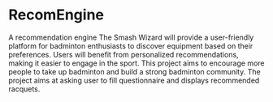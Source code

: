 # RecomEngine
A recommendation engine
The Smash Wizard will provide a user-friendly platform for badminton enthusiasts to discover equipment based on their preferences. Users will benefit from personalized recommendations, making it easier to engage in the sport. This project aims to encourage more people to take up badminton and build a strong badminton community. The project aims at asking user to fill questionnaire and displays recommended racquets.
